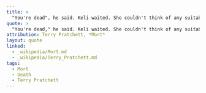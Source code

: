 ```yaml
---
title: >
  "You're dead", he said. Keli waited. She couldn't think of any suitable reply.
quote: >
  "You're dead," he said. Keli waited. She couldn't think of any suitable reply. "I'm not" lacked a certain style, while "Is it serious?" seemed somehow too frivolous.
attribution: Terry Pratchett, *Mort*
layout: quote
linked:
  - _wikipedia/Mort.md
  - _wikipedia/Terry_Pratchett.md
tags:
  - Mort
  - Death
  - Terry Pratchett
---
```

